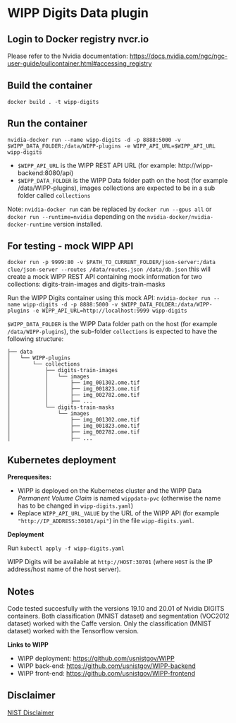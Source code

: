 # WIPP Digits Data plugin

## Login to Docker registry nvcr.io
Please refer to the Nvidia documentation: https://docs.nvidia.com/ngc/ngc-user-guide/pullcontainer.html#accessing_registry

## Build the container
`docker build . -t wipp-digits`

## Run the container
`nvidia-docker run --name wipp-digits -d -p 8888:5000 -v $WIPP_DATA_FOLDER:/data/WIPP-plugins -e WIPP_API_URL=$WIPP_API_URL wipp-digits`
* `$WIPP_API_URL` is the WIPP REST API URL (for example: http://wipp-backend:8080/api)
* `$WIPP_DATA_FOLDER` is the WIPP Data folder path on the host (for example /data/WIPP-plugins), images collections are expected to be in a sub folder called `collections`

Note: `nvidia-docker run` can be replaced by `docker run --gpus all` or `docker run --runtime=nvidia` depending on the `nvidia-docker/nvidia-docker-runtime` version installed.

## For testing - mock WIPP API
`docker run -p 9999:80 -v $PATH_TO_CURRENT_FOLDER/json-server:/data clue/json-server --routes /data/routes.json /data/db.json`
this will create a mock WIPP REST API containing mock information for two collections: digits-train-images and digits-train-masks

Run the WIPP Digits container using this mock API:
`nvidia-docker run --name wipp-digits -d -p 8888:5000 -v $WIPP_DATA_FOLDER:/data/WIPP-plugins -e WIPP_API_URL=http://localhost:9999 wipp-digits`

`$WIPP_DATA_FOLDER` is the WIPP Data folder path on the host (for example `/data/WIPP-plugins`), the sub-folder `collections` is expected to have the following structure:
```shell
├── data
│   └── WIPP-plugins
│       └── collections
│           ├── digits-train-images
│           │   └── images
│           │       ├── img_001302.ome.tif
│           │       ├── img_001823.ome.tif
│           │       ├── img_002782.ome.tif
│           │       ├── ...
│           └── digits-train-masks
│               └── images
│                   ├── img_001302.ome.tif
│                   ├── img_001823.ome.tif
│                   ├── img_002782.ome.tif
│                   ├── ...
```

## Kubernetes deployment
**Prerequesites:**
- WIPP is deployed on the Kubernetes cluster and the WIPP Data *Permanent Volume Claim* is named `wippdata-pvc` (otherwise the name has to be changed in `wipp-digits.yaml`)
- Replace `WIPP_API_URL_VALUE` by the URL of the WIPP API (for example `"http://IP_ADDRESS:30101/api"`) in the file `wipp-digits.yaml`.  

**Deployment**

Run `kubectl apply -f wipp-digits.yaml`

WIPP Digits will be available at `http://HOST:30701` (where `HOST` is the IP address/host name of the host server).


## Notes
 
Code tested succesfully with the versions 19.10 and 20.01 of Nvidia DIGITS containers. Both classification (MNIST dataset) and segmentation (VOC2012 dataset) worked with the Caffe version. Only the classification (MNIST dataset) worked with the Tensorflow version.

**Links to WIPP**

* WIPP deployment: https://github.com/usnistgov/WIPP
* WIPP back-end: https://github.com/usnistgov/WIPP-backend
* WIPP front-end: https://github.com/usnistgov/WIPP-frontend

 
## Disclaimer

[NIST Disclaimer](LICENSE.md)